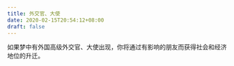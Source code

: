 ```yaml
---
title: 外交官、大使
date: 2020-02-15T20:54:12+08:00
draft: false
---
```


如果梦中有外国高级外交官、大使出现，你将通过有影响的朋友而获得社会和经济地位的升迁。
